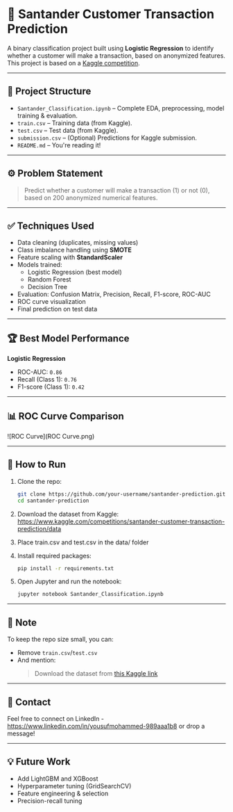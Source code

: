 
# 🧠 Santander Customer Transaction Prediction

A binary classification project built using **Logistic Regression** to identify whether a customer will make a transaction, based on anonymized features. This project is based on a [Kaggle competition](https://www.kaggle.com/competitions/santander-customer-transaction-prediction).

---

## 📁 Project Structure

- `Santander_Classification.ipynb` – Complete EDA, preprocessing, model training & evaluation.
- `train.csv` – Training data (from Kaggle).
- `test.csv` – Test data (from Kaggle).
- `submission.csv` – (Optional) Predictions for Kaggle submission.
- `README.md` – You're reading it!

---

## ⚙️ Problem Statement

> Predict whether a customer will make a transaction (1) or not (0), based on 200 anonymized numerical features.

---

## ✅ Techniques Used

- Data cleaning (duplicates, missing values)
- Class imbalance handling using **SMOTE**
- Feature scaling with **StandardScaler**
- Models trained:  
  - Logistic Regression (best model)  
  - Random Forest  
  - Decision Tree  
- Evaluation: Confusion Matrix, Precision, Recall, F1-score, ROC-AUC
- ROC curve visualization
- Final prediction on test data

---

## 🏆 Best Model Performance

**Logistic Regression**
- ROC-AUC: `0.86`
- Recall (Class 1): `0.76`
- F1-score (Class 1): `0.42`

---

## 📊 ROC Curve Comparison

![ROC Curve](ROC Curve.png)

---

## 🚀 How to Run

1. Clone the repo:
   ```bash
   git clone https://github.com/your-username/santander-prediction.git
   cd santander-prediction
   ```
2. Download the dataset from Kaggle:
https://www.kaggle.com/competitions/santander-customer-transaction-prediction/data

3. Place train.csv and test.csv in the data/ folder

4. Install required packages:
   ```bash
   pip install -r requirements.txt
   ```

5. Open Jupyter and run the notebook:
   ```bash
   jupyter notebook Santander_Classification.ipynb
   ```

---

## 📌 Note

To keep the repo size small, you can:
- Remove `train.csv`/`test.csv`
- And mention:
  > Download the dataset from [this Kaggle link](https://www.kaggle.com/competitions/santander-customer-transaction-prediction/data)

---

## 📮 Contact

Feel free to connect on LinkedIn - https://www.linkedin.com/in/yousufmohammed-989aaa1b8 or drop a message!

---

## 💡 Future Work

- Add LightGBM and XGBoost
- Hyperparameter tuning (GridSearchCV)
- Feature engineering & selection
- Precision-recall tuning
